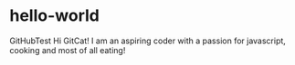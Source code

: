 # hello-world
GitHubTest
Hi GitCat! I am an aspiring coder with a passion for javascript, cooking and most of all eating!
